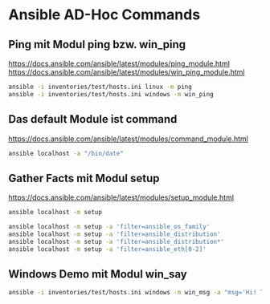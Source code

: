 # Ansible AD-Hoc Commands

## Ping mit Modul ping bzw. win_ping

<https://docs.ansible.com/ansible/latest/modules/ping_module.html>
<https://docs.ansible.com/ansible/latest/modules/win_ping_module.html>

```bash
ansible -i inventories/test/hosts.ini linux -m ping
ansible -i inventories/test/hosts.ini windows -m win_ping
```

## Das default Module ist command

<https://docs.ansible.com/ansible/latest/modules/command_module.html>

```bash
ansible localhost -a "/bin/date"
```

## Gather Facts mit Modul setup

<https://docs.ansible.com/ansible/latest/modules/setup_module.html>

```bash
ansible localhost -m setup

ansible localhost -m setup -a 'filter=ansible_os_family'
ansible localhost -m setup -a 'filter=ansible_distribution'
ansible localhost -m setup -a 'filter=ansible_distribution*'
ansible localhost -m setup -a 'filter=ansible_eth[0-2]'
```

## Windows Demo mit Modul win_say

```bash
ansible -i inventories/test/hosts.ini windows -m win_msg -a "msg='Hi! This is a demo' display_seconds: 240"
```
